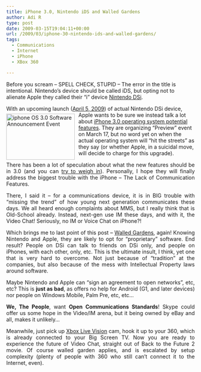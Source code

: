 ```yaml
---
title: iPhone 3.0, Nintendo iDS and Walled Gardens
author: Adi R
type: post
date: 2009-03-15T19:04:11+00:00
url: /2009/03/iphone-30-nintendo-ids-and-walled-gardens/
tags:
  - Communications
  - Internet
  - iPhone
  - XBox 360

---
```

Before you scream – SPELL CHECK, STUPID &#8211; The error in the title is intentional. Nintendo’s device should be called iDS, but opting not to alienate Apple they called their “i” device <a href="http://www.nintendodsi.com/" target="_blank">Nintendo DSi</a>.

With an upcoming launch (<a href="http://www.nintendo.com/whatsnew/detail/Q5D4ti_bPqJO_I0Oup0AMFudaUOLz6C7" target="_blank">April 5, 2009</a>) of actual Nintendo DSi device, <a href="https://i1.wp.com/www.adir1.com/uploads/2009/03/iphoneos30softwareevent.png" target="_blank"><img title="iphone OS 3.0 Software Announcement Event" style="border-right: 0px; border-top: 0px; display: inline; margin: 5px 10px 5px 0px; border-left: 0px; border-bottom: 0px" height="123" alt="iphone OS 3.0 Software Announcement Event" src="https://i2.wp.com/www.adir1.com/uploads/2009/03/iphoneos30softwareevent-thumb.png?resize=183%2C123" width="183" align="left" border="0" data-recalc-dims="1" /></a>Apple wants to be sure we instead talk a lot about <a href="http://arstechnica.com/apple/news/2009/03/apple-invites-media-to-sneak-peek-of-iphone-30-on-march-17.ars" target="_blank">iPhone 3.0 operating system potential features</a>. They are organizing “Preview” event on March 17, but no word yet on when the actual operating system will “hit the streets” as they say (or whether Apple, in a suicidal move, will decide to charge for this upgrade).

<p align="justify">
  There has been a lot of speculation about what the new features should be in 3.0 (and you can <a href="http://pleasefixtheiphone.com/" target="_blank">try to weigh in</a>). Personally, I hope they will finally address the biggest trouble with the iPhone – The Lack of Communication Features.
</p>

<p align="justify">
  There, I said it – for a communications device, it is in BIG trouble with “missing the trend” of how young next generation communicates these days. We all heard enough complaints about MMS, but I really think that is Old-School already. Instead, next-gen use IM these days, and with it, the Video Chat! Seriously, no IM or Voice Chat on iPhone?!
</p>

<p align="justify">
  Which brings me to last point of this post – <a href="http://www.webopedia.com/TERM/W/walled_garden.html" target="_blank">Walled Gardens</a>, again! Knowing Nintendo and Apple, they are likely to opt for “proprietary” software. End result? People on DSi can talk to friends on DSi only, and people on iPhones, with each other, only, etc. This is the ultimate insult, I think, yet one that is very hard to overcome. Not just because of “tradition” at the companies, but also because of the mess with Intellectual Property laws around software.
</p>

<p align="justify">
  Maybe Nintendo and Apple can “sign an agreement to open networks”, etc, etc? This is <strong>just as bad</strong>, as offers no help for Android (G1, and later devices) nor people on Windows Mobile, Palm Pre, etc, etc…
</p>

<p align="justify">
  <strong>We, The People</strong>, want <strong>Open Communications Standards</strong>! Skype could offer us some hope in the Video/IM arena, but it being owned by eBay and all, makes it unlikely…
</p>

<p align="justify">
  Meanwhile, just pick up <a href="http://www.xbox.com/en-US/hardware/x/xboxlivevision/" target="_blank">Xbox Live Vision</a> cam, hook it up to your 360, which is already connected to your Big Screen TV. Now you are ready to experience the future of Video Chat, straight out of Back to the Future 2 movie. Of course walled garden applies, and is escalated by setup complexity (plenty of people with 360 who still can’t connect it to the Internet, even).
</p>